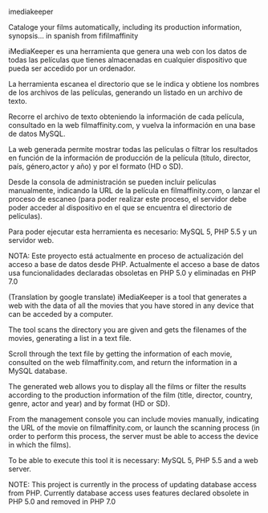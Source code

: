 imediakeeper

Cataloge your films automatically, including its production information, synopsis... in spanish from fifilmaffinity

iMediaKeeper es una herramienta que genera una web con los datos de todas las películas que tienes almacenadas en cualquier dispositivo que pueda ser accedido por un ordenador.

La herramienta escanea el directorio que se le indica y obtiene los nombres de los archivos de las películas, generando un listado en un archivo de texto.

Recorre el archivo de texto obteniendo la información de cada película, consultado en la web filmaffinity.com, y vuelva la información en una base de datos MySQL.

La web generada permite mostrar todas las películas o filtrar los resultados en función de la información de producción de la película (título, director, país, género,actor y año) y por el formato (HD o SD).

Desde la consola de administración se pueden incluir películas manualmente, indicando la URL de la película en filmaffinity.com, o lanzar el proceso de escaneo (para poder realizar este proceso, el servidor debe poder acceder al dispositivo en el que se encuentra el directorio de películas).

Para poder ejecutar esta herramienta es necesario: MySQL 5, PHP 5.5 y un servidor web.

NOTA: Este proyecto está actualmente en proceso de actualización del acceso a base de datos desde PHP. Actualmente el acceso a base de datos usa funcionalidades declaradas obsoletas en PHP 5.0 y eliminadas en PHP 7.0

(Translation by google translate) iMediaKeeper is a tool that generates a web with the data of all the movies that you have stored in any device that can be acceded by a computer.

The tool scans the directory you are given and gets the filenames of the movies, generating a list in a text file.

Scroll through the text file by getting the information of each movie, consulted on the web filmaffinity.com, and return the information in a MySQL database.

The generated web allows you to display all the films or filter the results according to the production information of the film (title, director, country, genre, actor and year) and by format (HD or SD).

From the management console you can include movies manually, indicating the URL of the movie on filmaffinity.com, or launch the scanning process (in order to perform this process, the server must be able to access the device in which the films).

To be able to execute this tool it is necessary: ​​MySQL 5, PHP 5.5 and a web server.

NOTE: This project is currently in the process of updating database access from PHP. Currently database access uses features declared obsolete in PHP 5.0 and removed in PHP 7.0
